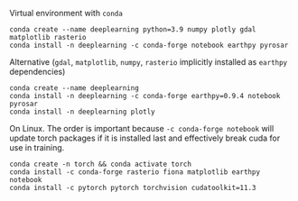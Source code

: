 Virtual environment with `conda`

```
conda create --name deeplearning python=3.9 numpy plotly gdal matplotlib rasterio
conda install -n deeplearning -c conda-forge notebook earthpy pyrosar
```
Alternative (`gdal`, `matplotlib`, `numpy`, `rasterio` implicitly installed as `earthpy` dependencies)
```
conda create --name deeplearning
conda install -n deeplearning -c conda-forge earthpy=0.9.4 notebook pyrosar
conda install -n deeplearning plotly 
```

On Linux. The order is important because `-c conda-forge notebook` will update torch packages if it is installed last and effectively break cuda for use in training.
```
conda create -n torch && conda activate torch
conda install -c conda-forge rasterio fiona matplotlib earthpy notebook
conda install -c pytorch pytorch torchvision cudatoolkit=11.3
```

